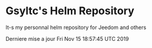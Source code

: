 # Gsyltc's Helm Repository

It-s my personnal helm repository for Jeedom and others

Derniere mise a jour Fri Nov 15 18:57:45 UTC 2019

